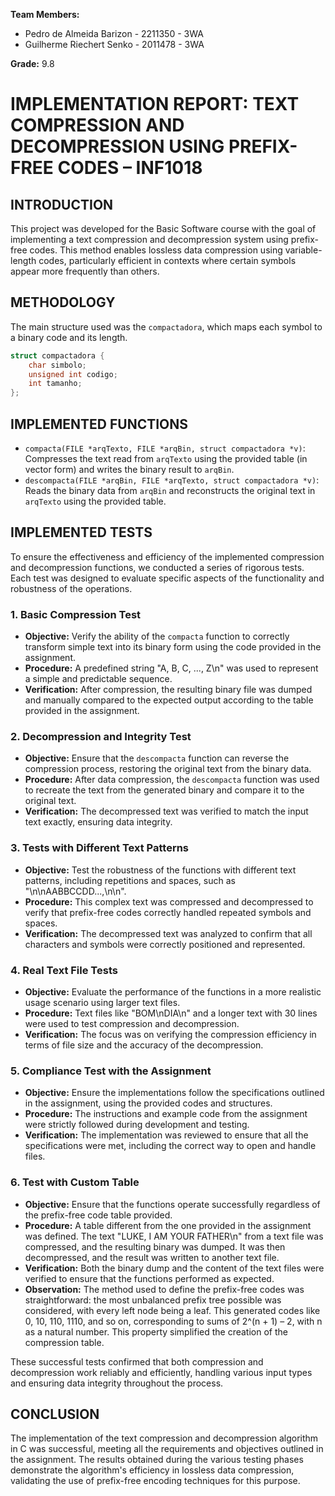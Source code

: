 **Team Members:**

- Pedro de Almeida Barizon - 2211350 - 3WA
- Guilherme Riechert Senko - 2011478 - 3WA

**Grade:** 9.8

# IMPLEMENTATION REPORT: TEXT COMPRESSION AND DECOMPRESSION USING PREFIX-FREE CODES – INF1018

## INTRODUCTION

This project was developed for the Basic Software course with the goal of implementing a text compression and decompression system using prefix-free codes. This method enables lossless data compression using variable-length codes, particularly efficient in contexts where certain symbols appear more frequently than others.

## METHODOLOGY

The main structure used was the `compactadora`, which maps each symbol to a binary code and its length.

```c
struct compactadora {
    char simbolo;
    unsigned int codigo;
    int tamanho;
};
```

## IMPLEMENTED FUNCTIONS

- `compacta(FILE *arqTexto, FILE *arqBin, struct compactadora *v)`: Compresses the text read from `arqTexto` using the provided table (in vector form) and writes the binary result to `arqBin`.
- `descompacta(FILE *arqBin, FILE *arqTexto, struct compactadora *v)`: Reads the binary data from `arqBin` and reconstructs the original text in `arqTexto` using the provided table.

## IMPLEMENTED TESTS

To ensure the effectiveness and efficiency of the implemented compression and decompression functions, we conducted a series of rigorous tests. Each test was designed to evaluate specific aspects of the functionality and robustness of the operations.

### 1. Basic Compression Test

- **Objective:** Verify the ability of the `compacta` function to correctly transform simple text into its binary form using the code provided in the assignment.
- **Procedure:** A predefined string "A, B, C, ..., Z\n" was used to represent a simple and predictable sequence.
- **Verification:** After compression, the resulting binary file was dumped and manually compared to the expected output according to the table provided in the assignment.

### 2. Decompression and Integrity Test

- **Objective:** Ensure that the `descompacta` function can reverse the compression process, restoring the original text from the binary data.
- **Procedure:** After data compression, the `descompacta` function was used to recreate the text from the generated binary and compare it to the original text.
- **Verification:** The decompressed text was verified to match the input text exactly, ensuring data integrity.

### 3. Tests with Different Text Patterns

- **Objective:** Test the robustness of the functions with different text patterns, including repetitions and spaces, such as "\n\nAABBCCDD...,\n\n".
- **Procedure:** This complex text was compressed and decompressed to verify that prefix-free codes correctly handled repeated symbols and spaces.
- **Verification:** The decompressed text was analyzed to confirm that all characters and symbols were correctly positioned and represented.

### 4. Real Text File Tests

- **Objective:** Evaluate the performance of the functions in a more realistic usage scenario using larger text files.
- **Procedure:** Text files like "BOM\nDIA\n" and a longer text with 30 lines were used to test compression and decompression.
- **Verification:** The focus was on verifying the compression efficiency in terms of file size and the accuracy of the decompression.

### 5. Compliance Test with the Assignment

- **Objective:** Ensure the implementations follow the specifications outlined in the assignment, using the provided codes and structures.
- **Procedure:** The instructions and example code from the assignment were strictly followed during development and testing.
- **Verification:** The implementation was reviewed to ensure that all the specifications were met, including the correct way to open and handle files.

### 6. Test with Custom Table

- **Objective:** Ensure that the functions operate successfully regardless of the prefix-free code table provided.
- **Procedure:** A table different from the one provided in the assignment was defined. The text "LUKE, I AM YOUR FATHER\n" from a text file was compressed, and the resulting binary was dumped. It was then decompressed, and the result was written to another text file.
- **Verification:** Both the binary dump and the content of the text files were verified to ensure that the functions performed as expected.
- **Observation:** The method used to define the prefix-free codes was straightforward: the most unbalanced prefix tree possible was considered, with every left node being a leaf. This generated codes like 0, 10, 110, 1110, and so on, corresponding to sums of 2^(n + 1) – 2, with n as a natural number. This property simplified the creation of the compression table.

These successful tests confirmed that both compression and decompression work reliably and efficiently, handling various input types and ensuring data integrity throughout the process.

## CONCLUSION

The implementation of the text compression and decompression algorithm in C was successful, meeting all the requirements and objectives outlined in the assignment. The results obtained during the various testing phases demonstrate the algorithm's efficiency in lossless data compression, validating the use of prefix-free encoding techniques for this purpose.
